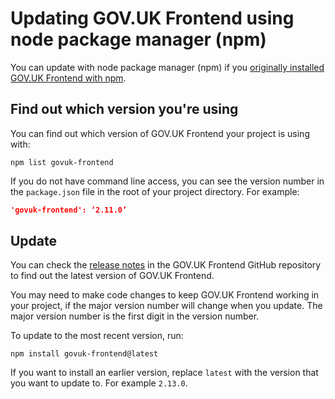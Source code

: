 # Updating GOV.UK Frontend using node package manager (npm)

You can update with node package manager (npm) if you [originally installed
GOV.UK Frontend with npm](https://github.com/alphagov/govuk-frontend/blob/master/docs/installation/installing-with-npm.md#requirements).

## Find out which version you're using

You can find out which version of GOV.UK Frontend your project is using with:

```shell
npm list govuk-frontend
```

If you do not have command line access, you can see the version number in the
`package.json` file in the root of your project directory. For example:

```json
'govuk-frontend': ‘2.11.0’
```

## Update

You can check the [release
notes](https://github.com/alphagov/govuk-frontend/releases) in the GOV.UK Frontend GitHub repository to find out the latest version of GOV.UK Frontend.

You may need to make code changes to keep GOV.UK Frontend working in your project, if the major version number will change when you update. The major version number is the first digit in the version number.

To update to the most recent version, run:

```shell
npm install govuk-frontend@latest
```

If you want to install an earlier version, replace `latest` with the version that you want to update to. For example `2.13.0`.
